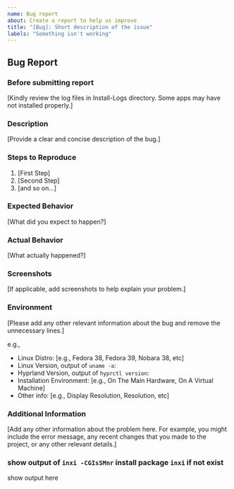 ```yaml
---
name: Bug report
about: Create a report to help us improve
title: "[Bug]: Short description of the issue"
labels: "Something isn't working"
---
```


## Bug Report

### Before submitting report

[Kindly review the log files in Install-Logs directory. Some apps may have not installed properly.]

### Description

[Provide a clear and concise description of the bug.]

### Steps to Reproduce

1. [First Step]
2. [Second Step]
3. [and so on...]

### Expected Behavior

[What did you expect to happen?]

### Actual Behavior

[What actually happened?]

### Screenshots

[If applicable, add screenshots to help explain your problem.]

### Environment

[Please add any other relevant information about the bug and remove the unnecessary lines.]

e.g.,

- Linux Distro: [e.g., Fedora 38, Fedora 39, Nobara 38, etc]
- Linux Version, output of `uname -a`:
- Hyprland Version, output of `hyprctl version`:
- Installation Environment: [e.g., On The Main Hardware, On A Virtual Machine]
- Other info: [e.g., Display Resolution, Resolution, etc]

### Additional Information

[Add any other information about the problem here. For example, you might include the error message, any recent changes that you made to the project, or any other relevant details.]

### show output of `inxi -CGIsSMnr` install package `inxi` if not exist
show output here
```


```
